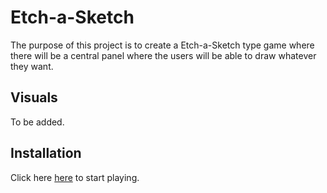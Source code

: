 # Etch-a-Sketch
The purpose of this project is to create a Etch-a-Sketch type game where there will be a central panel where the users will be able to draw whatever they want.

## Visuals
To be added.

## Installation
Click here [here](https://teguz200.github.io/Etch-a-Sketch) to start playing.

